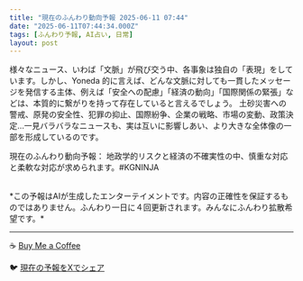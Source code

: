 ```yaml
---
title: "現在のふんわり動向予報 2025-06-11 07:44"
date: "2025-06-11T07:44:34.000Z"
tags: [ふんわり予報, AI占い, 日常]
layout: post
---
```


様々なニュース、いわば「文脈」が飛び交う中、各事象は独自の「表現」をしています。しかし、Yoneda 的に言えば、どんな文脈に対しても一貫したメッセージを発信する主体、例えば「安全への配慮」「経済の動向」「国際関係の緊張」などは、本質的に繋がりを持って存在していると言えるでしょう。  土砂災害への警戒、原発の安全性、犯罪の抑止、国際紛争、企業の戦略、市場の変動、政策決定…一見バラバラなニュースも、実は互いに影響しあい、より大きな全体像の一部を形成しているのです。


現在のふんわり動向予報：
地政学的リスクと経済の不確実性の中、慎重な対応と柔軟な対応が求められます。#KGNINJA

<br>
*この予報はAIが生成したエンターテイメントです。内容の正確性を保証するものではありません。ふんわり一日に４回更新されます。みんなにふんわり拡散希望です。*

---
☕️ [Buy Me a Coffee](https://www.buymeacoffee.com/kgninja)

🐦 [現在の予報をXでシェア](https://twitter.com/intent/tweet?text=%E7%8F%BE%E5%9C%A8%E3%81%AE%E3%81%B5%E3%82%93%E3%82%8F%E3%82%8A%E4%BA%88%E5%A0%B1%3A%20%E3%80%8C%E6%A7%98%E3%80%85%E3%81%AA%E3%83%8B%E3%83%A5%E3%83%BC%E3%82%B9%E3%80%81%E3%81%84%E3%82%8F%E3%81%B0%E3%80%8C%E6%96%87%E8%84%88%E3%80%8D%E3%81%8C%E9%A3%9B%E3%81%B3%E4%BA%A4%E3%81%86%E4%B8%AD%E3%80%81%E5%90%84%E4%BA%8B%E8%B1%A1%E3%81%AF%E7%8B%AC%E8%87%AA%E3%81%AE%E3%80%8C%E8%A1%A8%E7%8F%BE%E3%80%8D%E3%82%92%E3%81%97%E3%81%A6%E3%81%84%E3%81%BE%E3%81%99%E3%80%82%E3%80%8D%23KGNINJA%20%E7%B6%9A%E3%81%8D%E3%81%AF%E3%83%96%E3%83%AD%E3%82%B0%E3%81%A7%EF%BC%81%F0%9F%91%87&url=https%3A%2F%2Fkg-ninja.github.io%2FFunwariyoso%2F)
